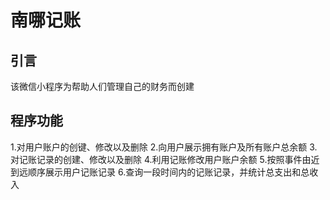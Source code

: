# 南哪记账
## 引言
该微信小程序为帮助人们管理自己的财务而创建
## 程序功能
1.对用户账户的创键、修改以及删除
2.向用户展示拥有账户及所有账户总余额
3.对记账记录的创建、修改以及删除
4.利用记账修改用户账户余额
5.按照事件由近到远顺序展示用户记账记录
6.查询一段时间内的记账记录，并统计总支出和总收入